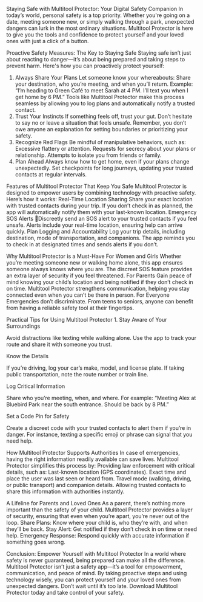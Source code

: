 Staying Safe with Multitool Protector: Your Digital Safety Companion
In today’s world, personal safety is a top priority. Whether you're going on a date, meeting someone new, or simply walking through a park, unexpected dangers can lurk in the most ordinary situations. Multitool Protector is here to give you the tools and confidence to protect yourself and your loved ones with just a click of a button.

Proactive Safety Measures: The Key to Staying Safe
Staying safe isn’t just about reacting to danger—it’s about being prepared and taking steps to prevent harm. Here's how you can proactively protect yourself:
1. Always Share Your Plans
Let someone know your whereabouts: Share your destination, who you’re meeting, and when you’ll return.
Example: “I’m heading to Green Café to meet Sarah at 4 PM. I’ll text you when I get home by 6 PM.”
Tools like Multitool Protector make this process seamless by allowing you to log plans and automatically notify a trusted contact.
2. Trust Your Instincts
If something feels off, trust your gut. Don’t hesitate to say no or leave a situation that feels unsafe.
Remember, you don’t owe anyone an explanation for setting boundaries or prioritizing your safety.
3. Recognize Red Flags
Be mindful of manipulative behaviors, such as:
Excessive flattery or attention.
Requests for secrecy about your plans or relationship.
Attempts to isolate you from friends or family.
4. Plan Ahead
Always know how to get home, even if your plans change unexpectedly.
Set checkpoints for long journeys, updating your trusted contacts at regular intervals.

Features of Multitool Protector That Keep You Safe
Multitool Protector is designed to empower users by combining technology with proactive safety. Here’s how it works:
Real-Time Location Sharing
Share your exact location with trusted contacts during your trip.
If you don’t check in as planned, the app will automatically notify them with your last-known location.
Emergency SOS Alerts
Discreetly send an SOS alert to your trusted contacts if you feel unsafe.
Alerts include your real-time location, ensuring help can arrive quickly.
Plan Logging and Accountability
Log your trip details, including destination, mode of transportation, and companions.
The app reminds you to check in at designated times and sends alerts if you don’t.

Why Multitool Protector is a Must-Have
For Women and Girls
Whether you’re meeting someone new or walking home alone, this app ensures someone always knows where you are.
The discreet SOS feature provides an extra layer of security if you feel threatened.
For Parents
Gain peace of mind knowing your child’s location and being notified if they don’t check in on time.
Multitool Protector strengthens communication, helping you stay connected even when you can’t be there in person.
For Everyone
Emergencies don’t discriminate. From teens to seniors, anyone can benefit from having a reliable safety tool at their fingertips.

Practical Tips for Using Multitool Protector
1.
Stay Aware of Your Surroundings

Avoid distractions like texting while walking alone.
Use the app to track your route and share it with someone you trust.

Know the Details

If you’re driving, log your car’s make, model, and license plate.
If taking public transportation, note the route number or train line.

Log Critical Information

Share who you’re meeting, when, and where.
For example: “Meeting Alex at Bluebird Park near the south entrance. Should be back by 8 PM.”

Set a Code Pin for Safety

Create a discreet code with your trusted contacts to alert them if you’re in danger. For instance, texting a specific emoji or phrase can signal that you need help.

How Multitool Protector Supports Authorities
In case of emergencies, having the right information readily available can save lives. Multitool Protector simplifies this process by:
Providing law enforcement with critical details, such as:
Last-known location (GPS coordinates).
Exact time and place the user was last seen or heard from.
Travel mode (walking, driving, or public transport) and companion details.
Allowing trusted contacts to share this information with authorities instantly.

A Lifeline for Parents and Loved Ones
As a parent, there’s nothing more important than the safety of your child. Multitool Protector provides a layer of security, ensuring that even when you’re apart, you’re never out of the loop.
Share Plans: Know where your child is, who they’re with, and when they’ll be back.
Stay Alert: Get notified if they don’t check in on time or need help.
Emergency Response: Respond quickly with accurate information if something goes wrong.

Conclusion: Empower Yourself with Multitool Protector
In a world where safety is never guaranteed, being prepared can make all the difference. Multitool Protector isn’t just a safety app—it’s a tool for empowerment, communication, and peace of mind. By taking proactive steps and using technology wisely, you can protect yourself and your loved ones from unexpected dangers.
Don’t wait until it’s too late. Download Multitool Protector today and take control of your safety.
